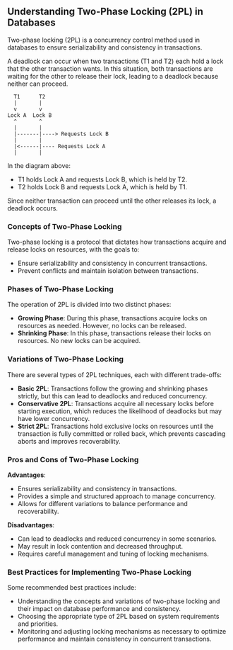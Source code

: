 ## Understanding Two-Phase Locking (2PL) in Databases

Two-phase locking (2PL) is a concurrency control method used in databases to ensure serializability and consistency in transactions.

A deadlock can occur when two transactions (T1 and T2) each hold a lock that the other transaction wants. In this situation, both transactions are waiting for the other to release their lock, leading to a deadlock because neither can proceed.

```
  T1      T2
  |       |
  v       v
Lock A  Lock B
  ^       ^
  |       |
  |-------|----> Requests Lock B
  |       |
  |<------|---- Requests Lock A
  |       |
```

In the diagram above:

- T1 holds Lock A and requests Lock B, which is held by T2.
- T2 holds Lock B and requests Lock A, which is held by T1.

Since neither transaction can proceed until the other releases its lock, a deadlock occurs.

### Concepts of Two-Phase Locking

Two-phase locking is a protocol that dictates how transactions acquire and release locks on resources, with the goals to:

- Ensure serializability and consistency in concurrent transactions.
- Prevent conflicts and maintain isolation between transactions.

### Phases of Two-Phase Locking

The operation of 2PL is divided into two distinct phases:

- **Growing Phase**: During this phase, transactions acquire locks on resources as needed. However, no locks can be released.
- **Shrinking Phase**: In this phase, transactions release their locks on resources. No new locks can be acquired.

### Variations of Two-Phase Locking

There are several types of 2PL techniques, each with different trade-offs:

- **Basic 2PL**: Transactions follow the growing and shrinking phases strictly, but this can lead to deadlocks and reduced concurrency.
- **Conservative 2PL**: Transactions acquire all necessary locks before starting execution, which reduces the likelihood of deadlocks but may have lower concurrency.
- **Strict 2PL**: Transactions hold exclusive locks on resources until the transaction is fully committed or rolled back, which prevents cascading aborts and improves recoverability.

### Pros and Cons of Two-Phase Locking

**Advantages**:

- Ensures serializability and consistency in transactions.
- Provides a simple and structured approach to manage concurrency.
- Allows for different variations to balance performance and recoverability.

**Disadvantages**:

- Can lead to deadlocks and reduced concurrency in some scenarios.
- May result in lock contention and decreased throughput.
- Requires careful management and tuning of locking mechanisms.

### Best Practices for Implementing Two-Phase Locking

Some recommended best practices include:

- Understanding the concepts and variations of two-phase locking and their impact on database performance and consistency.
- Choosing the appropriate type of 2PL based on system requirements and priorities.
- Monitoring and adjusting locking mechanisms as necessary to optimize performance and maintain consistency in concurrent transactions.
